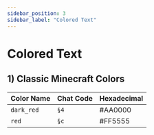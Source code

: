 ```yaml
---
sidebar_position: 3
sidebar_label: "Colored Text"
---
```


# Colored Text

## 1) Classic Minecraft Colors

| Color Name | Chat Code | Hexadecimal |
| ---------- | --------- | ----------- |
| `dark_red` | `§4`      | #AA0000     |
| `red`      | `§c`      | #FF5555     |
